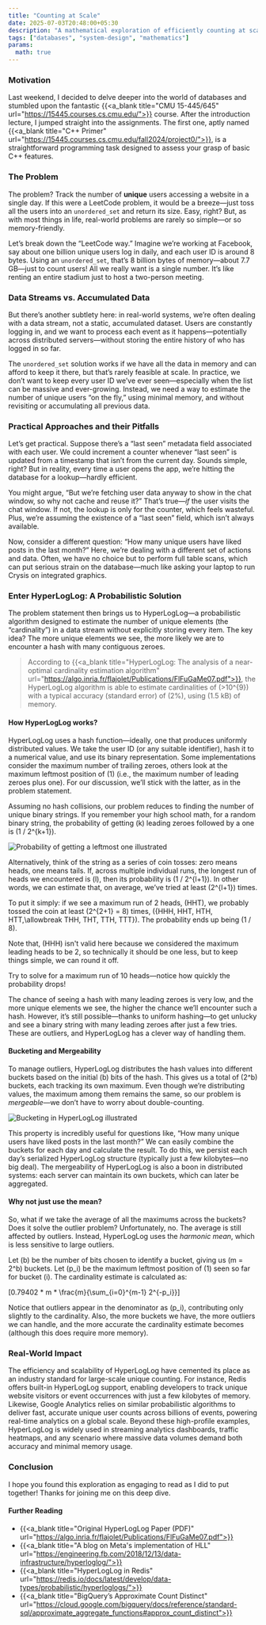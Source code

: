 ```yaml
---
title: "Counting at Scale"
date: 2025-07-03T20:48:00+05:30
description: "A mathematical exploration of efficiently counting at scale, where traditional methods fall short."
tags: ["databases", "system-design", "mathematics"]
params:
  math: true
---
```

### Motivation

Last weekend, I decided to delve deeper into the world of databases and stumbled upon the fantastic {{<a_blank title="CMU 15-445/645" url="https://15445.courses.cs.cmu.edu/">}} course. After the introduction lecture, I jumped straight into the assignments. The first one, aptly named {{<a_blank title="C++ Primer" url="https://15445.courses.cs.cmu.edu/fall2024/project0/">}}, is a straightforward programming task designed to assess your grasp of basic C++ features.

### The Problem

The problem? Track the number of **unique** users accessing a website in a single day. If this were a LeetCode problem, it would be a breeze—just toss all the users into an `unordered_set` and return its size. Easy, right? But, as with most things in life, real-world problems are rarely so simple—or so memory-friendly.

Let’s break down the “LeetCode way.” Imagine we’re working at Facebook, say about one billion unique users log in daily, and each user ID is around 8 bytes. Using an `unordered_set`, that’s 8 billion bytes of memory—about 7.7 GB—just to count users! All we really want is a single number. It’s like renting an entire stadium just to host a two-person meeting.

### Data Streams vs. Accumulated Data
But there’s another subtlety here: in real-world systems, we’re often dealing with a data stream, not a static, accumulated dataset. Users are constantly logging in, and we want to process each event as it happens—potentially across distributed servers—without storing the entire history of who has logged in so far.

The `unordered_set` solution works if we have all the data in memory and can afford to keep it there, but that’s rarely feasible at scale. In practice, we don’t want to keep every user ID we’ve ever seen—especially when the list can be massive and ever-growing. Instead, we need a way to estimate the number of unique users “on the fly,” using minimal memory, and without revisiting or accumulating all previous data.

### Practical Approaches and their Pitfalls

Let’s get practical. Suppose there’s a “last seen” metadata field associated with each user. We could increment a counter whenever “last seen” is updated from a timestamp that isn’t from the current day. Sounds simple, right? But in reality, every time a user opens the app, we’re hitting the database for a lookup—hardly efficient.

You might argue, “But we’re fetching user data anyway to show in the chat window, so why not cache and reuse it?” That’s true—*if* the user visits the chat window. If not, the lookup is only for the counter, which feels wasteful. Plus, we’re assuming the existence of a “last seen” field, which isn’t always available.

Now, consider a different question: “How many unique users have liked posts in the last month?” Here, we’re dealing with a different set of actions and data. Often, we have no choice but to perform full table scans, which can put serious strain on the database—much like asking your laptop to run Crysis on integrated graphics.

### Enter HyperLogLog: A Probabilistic Solution

The problem statement then brings us to HyperLogLog—a probabilistic algorithm designed to estimate the number of unique elements (the “cardinality”) in a data stream without explicitly storing every item. The key idea? The more unique elements we see, the more likely we are to encounter a hash with many contiguous zeroes.

> According to {{<a_blank title="HyperLogLog: The analysis of a near-optimal cardinality estimation algorithm" url="https://algo.inria.fr/flajolet/Publications/FlFuGaMe07.pdf">}}, the HyperLogLog algorithm is able to estimate cardinalities of \(>10^{9}\) with a typical accuracy (standard error) of \(2\%\), using \(1.5 kB\) of memory.

#### How HyperLogLog works?

HyperLogLog uses a hash function—ideally, one that produces uniformly distributed values. We take the user ID (or any suitable identifier), hash it to a numerical value, and use its binary representation. Some implementations consider the maximum number of trailing zeroes, others look at the maximum leftmost position of \(1\) (i.e., the maximum number of leading zeroes plus one). For our discussion, we’ll stick with the latter, as in the problem statement.

Assuming no hash collisions, our problem reduces to finding the number of unique binary strings. If you remember your high school math, for a random binary string, the probability of getting \(k\) leading zeroes followed by a one is \(1 / 2^{k+1}\).

![Probability of getting a leftmost one illustrated](/images/leftmostOneProbability.svg)

Alternatively, think of the string as a series of coin tosses: zero means heads, one means tails. If, across multiple individual runs, the longest run of heads we encountered is \(l\), then its probability is \(1 / 2^{l+1}\). In other words, we can estimate that, on average, we’ve tried at least \(2^{l+1}\) times.

To put it simply: if we see a maximum run of 2 heads, \(HHT\), we probably tossed the coin at least \(2^{2+1} = 8\) times, \(\{HHH, HHT, HTH, HTT,\allowbreak THH, THT, TTH, TTT\}\). The probability ends up being \(1 / 8\).

Note that, \(HHH\) isn't valid here because we considered the maximum leading heads to be 2, so technically it should be one less, but to keep things simple, we can round it off.

Try to solve for a maximum run of 10 heads—notice how quickly the probability drops!

The chance of seeing a hash with many leading zeroes is very low, and the more unique elements we see, the higher the chance we’ll encounter such a hash. However, it’s still possible—thanks to uniform hashing—to get unlucky and see a binary string with many leading zeroes after just a few tries. These are outliers, and HyperLogLog has a clever way of handling them.

#### Bucketing and Mergeability

To manage outliers, HyperLogLog distributes the hash values into different buckets based on the initial \(b\) bits of the hash. This gives us a total of \(2^b\) buckets, each tracking its own maximum. Even though we’re distributing values, the maximum among them remains the same, so our problem is *mergeable*—we don’t have to worry about double-counting.

![Bucketing in HyperLogLog illustrated](/images/hllBuckets.svg)

This property is incredibly useful for questions like, “How many unique users have liked posts in the last month?” We can easily combine the buckets for each day and calculate the result. To do this, we persist each day’s serialized HyperLogLog structure (typically just a few kilobytes—no big deal). The mergeability of HyperLogLog is also a boon in distributed systems: each server can maintain its own buckets, which can later be aggregated.

#### Why not just use the mean?

So, what if we take the average of all the maximums across the buckets? Does it solve the outlier problem? Unfortunately, no. The average is still affected by outliers. Instead, HyperLogLog uses the *harmonic mean*, which is less sensitive to large outliers.

Let \(b\) be the number of bits chosen to identify a bucket, giving us \(m = 2^b\) buckets. Let \(p_i\) be the maximum leftmost position of \(1\) seen so far for bucket \(i\). The cardinality estimate is calculated as:

\[0.79402 * m * \frac{m}{\sum_{i=0}^{m-1} 2^{-p_i}}\]

Notice that outliers appear in the denominator as \(p_i\), contributing only slightly to the cardinality. Also, the more buckets we have, the more outliers we can handle, and the more accurate the cardinality estimate becomes (although this does require more memory).

### Real-World Impact

The efficiency and scalability of HyperLogLog have cemented its place as an industry standard for large-scale unique counting. For instance, Redis offers built-in HyperLogLog support, enabling developers to track unique website visitors or event occurrences with just a few kilobytes of memory. Likewise, Google Analytics relies on similar probabilistic algorithms to deliver fast, accurate unique user counts across billions of events, powering real-time analytics on a global scale. Beyond these high-profile examples, HyperLogLog is widely used in streaming analytics dashboards, traffic heatmaps, and any scenario where massive data volumes demand both accuracy and minimal memory usage.

### Conclusion

I hope you found this exploration as engaging to read as I did to put together! Thanks for joining me on this deep dive.

#### Further Reading

- {{<a_blank title="Original HyperLogLog Paper (PDF)" url="https://algo.inria.fr/flajolet/Publications/FlFuGaMe07.pdf">}}
- {{<a_blank title="A blog on Meta's implementation of HLL" url="https://engineering.fb.com/2018/12/13/data-infrastructure/hyperloglog/">}}
- {{<a_blank title="HyperLogLog in Redis" url="https://redis.io/docs/latest/develop/data-types/probabilistic/hyperloglogs/">}}
- {{<a_blank title="BigQuery’s Approximate Count Distinct" url="https://cloud.google.com/bigquery/docs/reference/standard-sql/approximate_aggregate_functions#approx_count_distinct">}}
